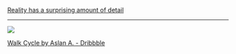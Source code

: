 
[Reality has a surprising amount of detail](http://johnsalvatier.org/blog/2017/reality-has-a-surprising-amount-of-detail)

---

![](https://cdn.dribbble.com/users/1056629/screenshots/4293321/buildbunker_walk_cycle.gif)

[Walk Cycle by Aslan A\. \- Dribbble](https://dribbble.com/shots/4293321-Walk-Cycle)


